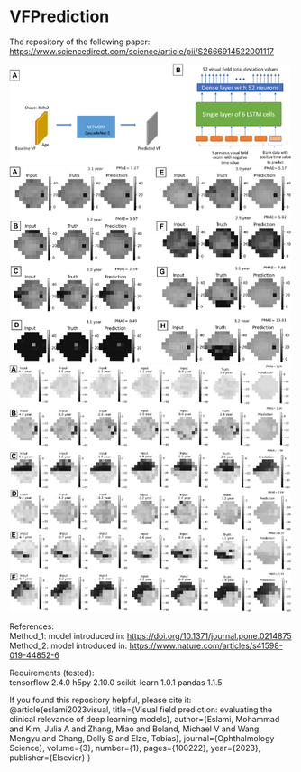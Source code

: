 # VFPrediction
The repository of the following paper:
https://www.sciencedirect.com/science/article/pii/S2666914522001117

<img src="Figures/1-s2.0-S2666914522001117-gr1.jpg" alt="Diagram" width="500"/>

<img src="Figures/1-s2.0-S2666914522001117-gr4.jpg" alt="Diagram" width="500"/>

<img src="Figures/1-s2.0-S2666914522001117-gr5.jpg" alt="Diagram" width="500"/>

References:  </br>
Method_1: model introduced in: https://doi.org/10.1371/journal.pone.0214875 </br>
Method_2: model introduced in: https://www.nature.com/articles/s41598-019-44852-6


Requirements (tested):  </br>
tensorflow              2.4.0
h5py                    2.10.0
scikit-learn            1.0.1
pandas                  1.1.5

If you found this repository helpful, please cite it: </br>
@article{eslami2023visual,
  title={Visual field prediction: evaluating the clinical relevance of deep learning models},
  author={Eslami, Mohammad and Kim, Julia A and Zhang, Miao and Boland, Michael V and Wang, Mengyu and Chang, Dolly S and Elze, Tobias},
  journal={Ophthalmology Science},
  volume={3},
  number={1},
  pages={100222},
  year={2023},
  publisher={Elsevier}
}
